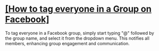 # [[How to tag everyone in a Group on Facebook]](https://appzsoft.com/how-to-tag-everyone-in-a-group-on-facebook/)
To tag everyone in a Facebook group, simply start typing "@" followed by the group name, and select it from the dropdown menu. This notifies all members, enhancing group engagement and communication.

